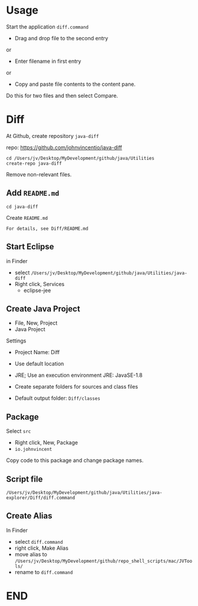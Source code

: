 
# Usage

Start the application `diff.command`

* Drag and drop file to the second entry

or

* Enter filename in first entry

or

* Copy and paste file contents to the content pane.

Do this for two files and then select Compare.

# Diff

At Github, create repository `java-diff`

repo: https://github.com/johnvincentio/java-diff

```
cd /Users/jv/Desktop/MyDevelopment/github/java/Utilities
create-repo java-diff
```

Remove non-relevant files.

## Add `README.md`

```
cd java-diff
```

Create `README.md`

```
For details, see Diff/README.md
```

## Start Eclipse

in Finder

* select `/Users/jv/Desktop/MyDevelopment/github/java/Utilities/java-diff`
* Right click, Services
  * eclipse-jee

## Create Java Project

* File, New, Project
* Java Project

Settings

* Project Name: Diff
* Use default location
* JRE; Use an execution environment JRE: JavaSE-1.8
* Create separate folders for sources and class files

* Default output folder: `Diff/classes`

## Package

Select `src`

* Right click, New, Package
* `io.johnvincent`

Copy code to this package and change package names.

## Script file

`/Users/jv/Desktop/MyDevelopment/github/java/Utilities/java-explorer/Diff/diff.command`


## Create Alias

In Finder

* select `diff.command`
* right click, Make Alias
* move alias to `/Users/jv/Desktop/MyDevelopment/github/repo_shell_scripts/mac/JVTools/`
* rename to `diff.command`

# END
